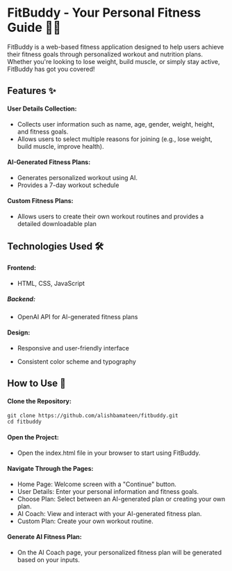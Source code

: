 # FitBuddy - Your Personal Fitness Guide 🏋️‍♂️
FitBuddy is a web-based fitness application designed to help users achieve their fitness goals through personalized workout and nutrition plans. Whether you're looking to lose weight, build muscle, or simply stay active, FitBuddy has got you covered!

## Features ✨
#### User Details Collection:

- Collects user information such as name, age, gender, weight, height, and fitness goals.
- Allows users to select multiple reasons for joining (e.g., lose weight, build muscle, improve health).

#### AI-Generated Fitness Plans:

- Generates personalized workout using AI.
- Provides a 7-day workout schedule

#### Custom Fitness Plans:

- Allows users to create their own workout routines and provides a detailed downloadable plan


## Technologies Used 🛠️
#### Frontend:

- HTML, CSS, JavaScript


##### Backend:

- OpenAI API for AI-generated fitness plans

#### Design:

- Responsive and user-friendly interface

- Consistent color scheme and typography

## How to Use 🚀
#### Clone the Repository:
```
git clone https://github.com/alishbamateen/fitbuddy.git
cd fitbuddy
```

#### Open the Project:

- Open the index.html file in your browser to start using FitBuddy.

#### Navigate Through the Pages:

- Home Page: Welcome screen with a "Continue" button.
- User Details: Enter your personal information and fitness goals.
- Choose Plan: Select between an AI-generated plan or creating your own plan.
- AI Coach: View and interact with your AI-generated fitness plan.
- Custom Plan: Create your own workout routine.

#### Generate AI Fitness Plan:
- On the AI Coach page, your personalized fitness plan will be generated based on your inputs.

